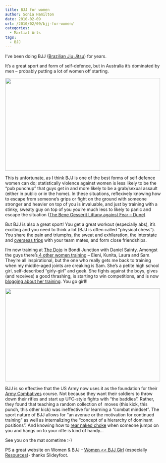 ```yaml
---
title: BJJ for women
author: Sonia Hamilton
date: 2010-02-09
url: /2010/02/09/bjj-for-women/
categories:
  - Martial Arts
tags:
  - BJJ
---
```

I&#8217;ve been doing BJJ ([Brazilian Jiu Jitsu][1]) for years.

<!--more-->

It&#8217;s a great sport and form of self-defence, but in Australia it&#8217;s dominated by men &#8211; probably putting a lot of women off starting.

<img class="alignright" title="Gaz and Sam" src="http://bondidojo.squarespace.com/storage/sam_gaz.jpg?__SQUARESPACE_CACHEVERSION=1264462596474" alt="" width="500" height="299" />

This is unfortunate, as I think BJJ is one of the best forms of self defence women can do; statistically violence against women is less likely to be the &#8220;pub punchup&#8221; that guys get in and more likely to be a grab/sexual assault (either in public or in the home). In these situations, reflexively knowing how to escape from someone&#8217;s grips or fight on the ground with someone stronger and heavier on top of you is invaluable, and just by training with a stinky, sweaty guy on top of you you&#8217;re much less to likely to panic and escape the situation ([The Bene Gesserit Littany against Fear &#8211; Dune][2]).

But BJJ is also a great sport! You get a great workout (especially abs), it&#8217;s exciting and you need to think a lot (BJJ is often called &#8220;physical chess&#8221;). You share the pain and triumphs, the sweat and exhilaration, the interstate and [overseas trips][3] with your team mates, and form close friendships.

I&#8217;m now training at [The Dojo][4] in Bondi Junction with Daniel Sainty. Amongst the guys there&#8217;s[ 4 other women training][5] &#8211; Eleni, Kunita, Laura and Sam. They&#8217;re all inspirational, but the one who really gets me back to training when my middle-aged joints are creaking is Sam. She&#8217;s a petite high school girl, self-described &#8220;girly-girl&#8221; and geek. She fights against the boys, gives (and receives) a good thrashing, is starting to win competitions, and is now [blogging about her training][6]. You go girl!!

<img class="alignright" title="Sam and Medal" src="http://bondidojo.squarespace.com/storage/sam_medal.jpg?__SQUARESPACE_CACHEVERSION=1264462578965" alt="" width="500" height="300" />

BJJ is so effective that the US Army now uses it as the foundation for their [Army Combatives][7] course. Not because they want their soldiers to throw down their rifles and start up UFC-style fights with &#8220;the baddies&#8221;. Rather, they found that teaching a random collection of  moves (this kick, this punch, this other kick) was ineffective for learning a &#8220;combat mindset&#8221;. The sport nature of BJJ allows for &#8220;an avenue or the motivation for continued training&#8221; as well as internalizing the &#8220;concept of a hierarchy of dominant positions&#8221;. And knowing how to [rear naked choke][8] when someone jumps on you and hangs on to your rifle is kind of handy&#8230;

See you on the mat sometime :-)

PS a great website on Women & BJJ &#8211; [Women << BJJ Girl][9] (especially [Resources][10])- thanks Slideyfoot.

 [1]: http://en.wikipedia.org/wiki/Bjj
 [2]: http://www.coker.com.au/russell/books/dune.html
 [3]: http://www.bondidojo.com.au/the-dojo-news/bondi-junction-team-victorious-at-cbjje-asian-cup.html
 [4]: http://www.bondidojo.com.au/
 [5]: http://www.bondidojo.com.au/the-dojo-news/girls-can-train-too.html
 [6]: http://www.bondidojo.com.au/samantha-khavin/
 [7]: http://en.wikipedia.org/wiki/United_States_Army_Combatives_School
 [8]: http://www.youtube.com/watch?v=AfvVGa6OzLw
 [9]: http://bjjgrrl.wordpress.com/women/
 [10]: http://bjjgrrl.wordpress.com/women/women-resources/

